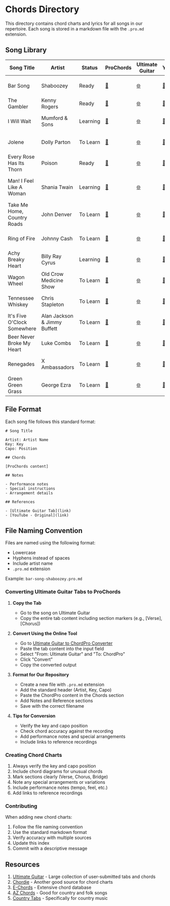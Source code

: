 # Chords Directory

This directory contains chord charts and lyrics for all songs in our repertoire. Each song is stored in a markdown file with the `.pro.md` extension.

## Song Library

| Song Title                  | Artist                       | Status   | ProChords                                           | Ultimate Guitar                                                                                | YouTube                                           | Notes                       |
| --------------------------- | ---------------------------- | -------- | --------------------------------------------------- | ---------------------------------------------------------------------------------------------- | ------------------------------------------------- | --------------------------- |
| Bar Song                    | Shaboozey                    | Ready    | [🎵](bar-song-shaboozey.pro.md)                     | [🌐](https://tabs.ultimate-guitar.com/tab/shaboozey/a-bar-song-tipsy-chords-5223882)           | [🎥](https://www.youtube.com/watch?v=WJZfRCLnZ8Q) | High energy opener          |
| The Gambler                 | Kenny Rogers                 | Ready    | [🎵](the-gambler-kenny-rogers.pro.md)               | [🌐](https://tabs.ultimate-guitar.com/tab/kenny-rogers/the-gambler-chords-627779)              | [🎥](https://www.youtube.com/watch?v=_FCld2UJMRg) | Classic singalong           |
| I Will Wait                 | Mumford & Sons               | Learning | [🎵](i-will-wait-mumford-sons.pro.md)               | [🌐](https://tabs.ultimate-guitar.com/tab/mumford-sons/i-will-wait-chords-1174384)             | [🎥](https://www.youtube.com/watch?v=rGKfrgqWcv0) | Perfect crowd pleaser       |
| Jolene                      | Dolly Parton                 | To Learn | [🎵](jolene-dolly-parton.pro.md)                    | [🌐](https://tabs.ultimate-guitar.com/tab/miley-cyrus/jolene-chords-1405512)                   | [🎥](https://www.youtube.com/watch?v=wOwblaKmyVw) | Follow with joke about exes |
| Every Rose Has Its Thorn    | Poison                       | Ready    | [🎵](every-rose-has-its-thorn-poison.pro.md)        | [🌐](https://tabs.ultimate-guitar.com/tab/poison/every-rose-has-its-thorn-chords-130272)       | [🎥](https://www.youtube.com/watch?v=aFqdYCvk1yk) | Country-rock crossover      |
| Man! I Feel Like A Woman    | Shania Twain                 | Learning | [🎵](man-i-feel-like-a-woman-shania-twain.pro.md)   | [🌐](https://tabs.ultimate-guitar.com/tab/shania-twain/man-i-feel-like-a-woman-chords-1839726) | [🎥](https://www.youtube.com/watch?v=1BhkGPLtQQk) | Post-costume change impact  |
| Take Me Home, Country Roads | John Denver                  | To Learn | [🎵](take-me-home-country-roads-john-denver.pro.md) | [🌐](https://tabs.ultimate-guitar.com/tab/john-denver/take-me-home-country-roads-chords)       | [🎥](https://www.youtube.com/watch?v=1vrEljMfXYo) | Massive singalong potential |
| Ring of Fire                | Johnny Cash                  | To Learn | [🎵](ring-of-fire-johnny-cash.pro.md)               | [🌐](https://tabs.ultimate-guitar.com/tab/johnny-cash/ring-of-fire-chords)                     | [🎥](https://www.youtube.com/watch?v=It7107ELQvY) | Change tempo mid-song       |
| Achy Breaky Heart           | Billy Ray Cyrus              | Learning | [🎵](achy-breaky-heart-billy-ray-cyrus.pro.md)      | [🌐](https://tabs.ultimate-guitar.com/tab/billy-ray-cyrus/achy-breaky-heart-chords)            | [🎥](https://www.youtube.com/watch?v=byQIPdHMpjc) | Line dancing segment        |
| Wagon Wheel                 | Old Crow Medicine Show       | To Learn | [🎵](wagon-wheel-old-crow-medicine-show.pro.md)     | [🌐](https://tabs.ultimate-guitar.com/tab/old-crow-medicine-show/wagon-wheel-chords)           | [🎥](https://www.youtube.com/watch?v=hvKyBcCDOB4) | Crowd favorite              |
| Tennessee Whiskey           | Chris Stapleton              | To Learn | [🎵](tennessee-whiskey-chris-stapleton.pro.md)      | [🌐](https://tabs.ultimate-guitar.com/tab/chris-stapleton/tennessee-whiskey-chords)            | [🎥](https://www.youtube.com/watch?v=4zAThXFO_2c) | "Something for the ladies"  |
| It's Five O'Clock Somewhere | Alan Jackson & Jimmy Buffett | To Learn | [🎵](its-five-oclock-somewhere-alan-jackson.pro.md) | [🌐](https://tabs.ultimate-guitar.com/tab/alan-jackson/its-five-oclock-somewhere-chords)       | [🎥](https://www.youtube.com/watch?v=5DMtfW3fIDU) | Bring out drink props       |
| Beer Never Broke My Heart   | Luke Combs                   | To Learn | [🎵](beer-never-broke-my-heart-luke-combs.pro.md)   | [🌐](https://tabs.ultimate-guitar.com/tab/luke-combs/beer-never-broke-my-heart-chords)         | [🎥](https://www.youtube.com/watch?v=5DMtfW3fIDU) | Acoustic with foot stomps   |
| Renegades                   | X Ambassadors                | To Learn | [🎵](renegades-x-ambassadors.pro.md)                | [🌐](https://tabs.ultimate-guitar.com/tab/x-ambassadors/renegades-chords)                      | [🎥](https://www.youtube.com/watch?v=5DMtfW3fIDU) | High energy finale          |
| Green Green Grass           | George Ezra                  | To Learn | [🎵](green-green-grass-george-ezra.pro.md)          | [🌐](https://tabs.ultimate-guitar.com/tab/george-ezra/green-green-grass-chords)                | [🎥](https://www.youtube.com/watch?v=5DMtfW3fIDU) | Perfect encore song         |

## File Format

Each song file follows this standard format:

```
# Song Title

Artist: Artist Name
Key: Key
Capo: Position

## Chords

[ProChords content]

## Notes

- Performance notes
- Special instructions
- Arrangement details

## References

- [Ultimate Guitar Tab](link)
- [YouTube - Original](link)
```

## File Naming Convention

Files are named using the following format:

- Lowercase
- Hyphens instead of spaces
- Include artist name
- `.pro.md` extension

Example: `bar-song-shaboozey.pro.md`

### Converting Ultimate Guitar Tabs to ProChords

1. **Copy the Tab**

   - Go to the song on Ultimate Guitar
   - Copy the entire tab content including section markers (e.g., [Verse], [Chorus])

2. **Convert Using the Online Tool**

   - Go to [Ultimate Guitar to ChordPro Converter](https://ultimate.ftes.de/)
   - Paste the tab content into the input field
   - Select "From: Ultimate Guitar" and "To: ChordPro"
   - Click "Convert"
   - Copy the converted output

3. **Format for Our Repository**

   - Create a new file with `.pro.md` extension
   - Add the standard header (Artist, Key, Capo)
   - Paste the ChordPro content in the Chords section
   - Add Notes and Reference sections
   - Save with the correct filename

4. **Tips for Conversion**
   - Verify the key and capo position
   - Check chord accuracy against the recording
   - Add performance notes and special arrangements
   - Include links to reference recordings

### Creating Chord Charts

1. Always verify the key and capo position
2. Include chord diagrams for unusual chords
3. Mark sections clearly (Verse, Chorus, Bridge)
4. Note any special arrangements or variations
5. Include performance notes (tempo, feel, etc.)
6. Add links to reference recordings

### Contributing

When adding new chord charts:

1. Follow the file naming convention
2. Use the standard markdown format
3. Verify accuracy with multiple sources
4. Update this index
5. Commit with a descriptive message

## Resources

1. [Ultimate Guitar](https://www.ultimate-guitar.com/) - Large collection of user-submitted tabs and chords
2. [Chordie](https://chordie.com/) - Another good source for chord charts
3. [E-Chords](https://www.e-chords.com/) - Extensive chord database
4. [AZ Chords](https://www.azchords.com/) - Good for country and folk songs
5. [Country Tabs](https://www.countrytabs.com/) - Specifically for country music
